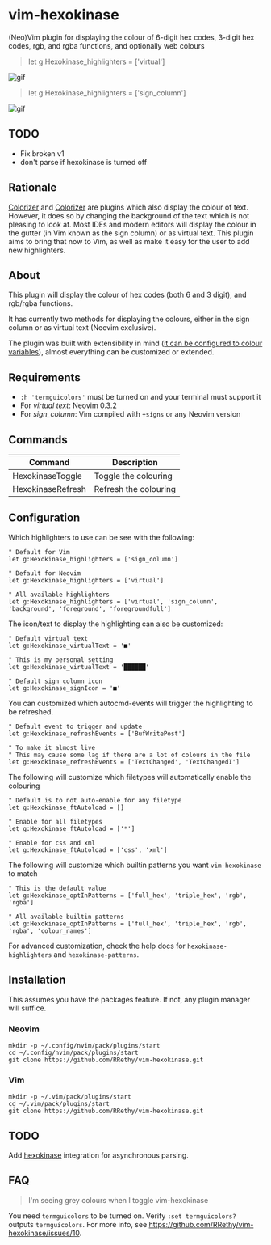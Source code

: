 # vim-hexokinase

(Neo)Vim plugin for displaying the colour of 6-digit hex codes, 3-digit hex codes, rgb, and rgba functions, and optionally web colours

> let g:Hexokinase_highlighters = ['virtual']

![gif](https://media.giphy.com/media/PikQiakj2NYxFDmcdl/giphy.gif)

> let g:Hexokinase_highlighters = ['sign_column']

![gif](https://media.giphy.com/media/5kFmgYX1mF7l25BnYe/giphy.gif)

## TODO

* Fix broken v1
* don't parse if hexokinase is turned off

## Rationale

[Colorizer](https://github.com/chrisbra/Colorizer) and [Colorizer](https://github.com/lilydjwg/colorizer) are plugins which also display the colour of text. However, it does so by changing the background of the text which is not pleasing to look at. Most IDEs and modern editors will display the colour in the gutter (in Vim known as the sign column) or as virtual text. This plugin aims to bring that now to Vim, as well as make it easy for the user to add new highlighters.

## About

This plugin will display the colour of hex codes (both 6 and 3 digit), and rgb/rgba functions.

It has currently two methods for displaying the colours, either in the sign column or as virtual text (Neovim exclusive).

The plugin was built with extensibility in mind ([it can be configured to colour variables](https://github.com/RRethy/vim-hexokinase/issues/16)), almost everything can be customized or extended.

## Requirements

- `:h 'termguicolors'` must be turned on and your terminal must support it
- For *virtual text*: Neovim 0.3.2
- For *sign_column*: Vim compiled with `+signs` or any Neovim version

## Commands

| Command           | Description           |
|-------------------|-----------------------|
| HexokinaseToggle  | Toggle the colouring  |
| HexokinaseRefresh | Refresh the colouring |

## Configuration

Which highlighters to use can be see with the following:

```vim
" Default for Vim
let g:Hexokinase_highlighters = ['sign_column']

" Default for Neovim
let g:Hexokinase_highlighters = ['virtual']

" All available highlighters
let g:Hexokinase_highlighters = ['virtual', 'sign_column', 'background', 'foreground', 'foregroundfull']
```

The icon/text to display the highlighting can also be customized:

```vim
" Default virtual text
let g:Hexokinase_virtualText = '■'

" This is my personal setting
let g:Hexokinase_virtualText = '██████'

" Default sign column icon
let g:Hexokinase_signIcon = '■'
```

You can customized which autocmd-events will trigger the highlighting to be refreshed.

```vim
" Default event to trigger and update
let g:Hexokinase_refreshEvents = ['BufWritePost']

" To make it almost live
" This may cause some lag if there are a lot of colours in the file
let g:Hexokinase_refreshEvents = ['TextChanged', 'TextChangedI']
```

The following will customize which filetypes will automatically enable the colouring

```vim
" Default is to not auto-enable for any filetype
let g:Hexokinase_ftAutoload = []

" Enable for all filetypes
let g:Hexokinase_ftAutoload = ['*']

" Enable for css and xml
let g:Hexokinase_ftAutoload = ['css', 'xml']
```

The following will customize which builtin patterns you want `vim-hexokinase` to match

```vim
" This is the default value
let g:Hexokinase_optInPatterns = ['full_hex', 'triple_hex', 'rgb', 'rgba']

" All available builtin patterns
let g:Hexokinase_optInPatterns = ['full_hex', 'triple_hex', 'rgb', 'rgba', 'colour_names']
```

For advanced customization, check the help docs for `hexokinase-highlighters` and `hexokinase-patterns`.

## Installation

This assumes you have the packages feature. If not, any plugin manager will suffice.

### Neovim

```
mkdir -p ~/.config/nvim/pack/plugins/start
cd ~/.config/nvim/pack/plugins/start
git clone https://github.com/RRethy/vim-hexokinase.git
```

### Vim

```
mkdir -p ~/.vim/pack/plugins/start
cd ~/.vim/pack/plugins/start
git clone https://github.com/RRethy/vim-hexokinase.git
```

## TODO

Add [hexokinase](https://github.com/RRethy/hexokinase) integration for asynchronous parsing.

## FAQ

> I'm seeing grey colours when I toggle vim-hexokinase

You need `termguicolors` to be turned on. Verify `:set termguicolors?` outputs `termguicolors`. For more info, see https://github.com/RRethy/vim-hexokinase/issues/10.
